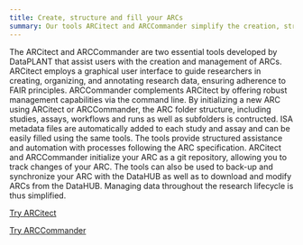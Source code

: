 ```yaml
---
title: Create, structure and fill your ARCs
summary: Our tools ARCitect and ARCCommander simplify the creation, structuring and maintenance of ARCs.
---
```


The ARCitect and ARCCommander are two essential tools developed by DataPLANT that assist users with the creation and management of ARCs.
ARCitect employs a graphical user interface to guide researchers in creating, organizing, and annotating research data, ensuring adherence to FAIR principles.
ARCCommander complements ARCitect by offering robust management capabilities via the command line.
By initializing a new ARC using ARCitect or ARCCommander, the ARC folder structure, including studies, assays, workflows and runs as well as subfolders is contructed.
ISA metadata files are automatically added to each study and assay and can be easily filled using the same tools.
The tools provide structured assistance and automation with processes following the ARC specification.
ARCitect and ARCCommander initialize your ARC as a git repository, allowing you to track changes of your ARC.
The tools can also be used to back-up and synchronize your ARC with the DataHUB as well as to download and modify ARCs from the DataHUB.
Managing data throughout the research lifecycle is thus simplified.

[Try ARCitect](https://nfdi4plants.org/nfdi4plants.knowledgebase/docs/ARCitect-Manual/index.html)

[Try ARCCommander](https://nfdi4plants.org/nfdi4plants.knowledgebase/docs/ArcCommanderManual/index.html)